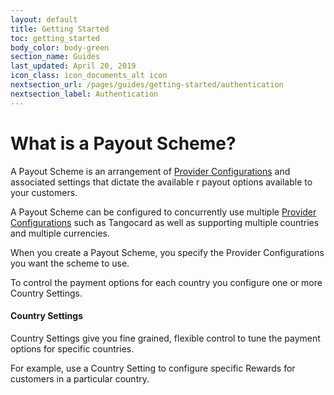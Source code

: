 ```yaml
---
layout: default
title: Getting Started
toc: getting_started
body_color: body-green
section_name: Guides
last_updated: April 20, 2019
icon_class: icon_documents_alt icon
nextsection_url: /pages/guides/getting-started/authentication
nextsection_label: Authentication
---
```

# What is a Payout Scheme?
A Payout Scheme is an arrangement of [Provider Configurations](/pages/guides/getting-started/what-is-a-provider-configuration) and associated settings that dictate the available r payout options available to your customers.

A Payout Scheme can be configured to concurrently use multiple [Provider Configurations](/pages/guides/getting-started/what-is-a-provider-configuration) such as Tangocard as well as supporting multiple countries and multiple currencies.

When you create a Payout Scheme, you specify the Provider Configurations you want the scheme to use. 

To control the payment options for each country you configure one or more Country Settings.

#### Country Settings
Country Settings give you fine grained, flexible control to tune the payment options for specific countries.

For example, use a Country Setting to configure specific Rewards for customers in a particular country.
